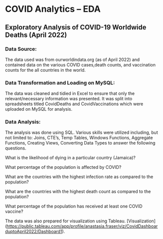 # COVID Analytics – EDA  
## Exploratory Analysis of COVID-19 Worldwide Deaths (April 2022) 

 
### Data Source: 

The data used was from ourworldindata.org (as of April 2022) and contained data on the various COVID cases,death counts, and vaccination counts for the all countries in the world.  


### Data Transformation and Loading on MySQL: 

The data was cleaned and tidied in Excel to ensure that only the relevant/necessary information was presented. It was split into spreadsheets titled CovidDeaths and CovidVaccinations which were uploaded on MySQL for analysis. 


### Data Analysis: 

The analysis was done using SQL. Various skills were utilized including, but not limited to: Joins, CTE’s, Temp Tables, Windows Functions, Aggregate Functions, Creating Views, Converting Data Types to answer the following questions.  

 
What is the likelihood of dying in a particular country (Jamaica)? 

What percentage of the population is affected by COVID? 

What are the countries with the highest infection rate as compared to the population? 

What are the countries with the highest death count as compared to the population? 

What percentage of the population has received at least one COVID vaccine? 

 

The data was also prepared for visualization using Tableau.  [Visualization] (https://public.tableau.com/app/profile/anastasia.fraser/viz/CovidDashboarduptoApril2022/Dashboard1).
